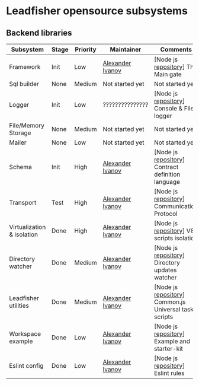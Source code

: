 # Leadfisher opensource subsystems

## Backend libraries

| Subsystem                  | Stage | Priority | Maintainer                     | Comments                                                           |
| -------------------------- | ----- | -------- | ------------------------------ | ------------------------------------------------------------------ |
| Framework                  | Init  | Low      | [Alexander Ivanov][sashapop10] | [Node js [repository][leadboot]] The Main gate                     |
| Sql builder                | None  | Medium   | Not started yet                | Not started yet                                                    |
| Logger                     | Init  | Low      | ???????????????                | [Node js [repository][leadlogger]] Console & File logger           |
| File/Memory Storage        | None  | Medium   | Not started yet                | Not started yet                                                    |
| Mailer                     | None  | Low      | Not started yet                | Not started yet                                                    |
| Schema                     | Init  | High     | [Alexander Ivanov][sashapop10] | [Node js [repository][leadschema]] Contract definition language    |
| Transport                  | Test  | High     | [Alexander Ivanov][sashapop10] | [Node js [repository][leadnet]] Communication Protocol             |
| Virtualization & isolation | Done  | High     | [Alexander Ivanov][sashapop10] | [Node js [repository][leadvm]] V8 scripts isolation                |
| Directory watcher          | Done  | Medium   | [Alexander Ivanov][sashapop10] | [Node js [repository][leadwatch]] Directory updates watcher        |
| Leadfisher utilities       | Done  | Medium   | [Alexander Ivanov][sashapop10] | [Node js [repository][leadutils]] Common.js Universal task scripts |
| Workspace example          | Done  | Low      | [Alexander Ivanov][sashapop10] | [Node js [repository][workspace]] Example and starter-kit          |
| Eslint config              | Done  | Low      | [Alexander Ivanov][sashapop10] | [Node js [repository][eslint]] Eslint rules                        |

[sashapop10]: https://github.com/sashapop10

<!-- [maksim]: https://github.com/RedMoth-svg -->

[leadvm]: https://github.com/LeadFisherSolutions/leadvm
[leadnet]: https://github.com/LeadFisherSolutions/leadnet
[leadboot]: https://github.com/LeadFisherSolutions/leadboot
[leadwatch]: https://github.com/LeadFisherSolutions/leadwatch
[leadutils]: https://github.com/LeadFisherSolutions/leadutils
[leadlogger]: https://github.com/LeadFisherSolutions/leadlogger
[leadschema]: https://github.com/LeadFisherSolutions/leadschema
[workspace]: https://github.com/LeadFisherSolutions/workspace-example
[eslint]: https://github.com/LeadFisherSolutions/eslint-config-leadfisher
